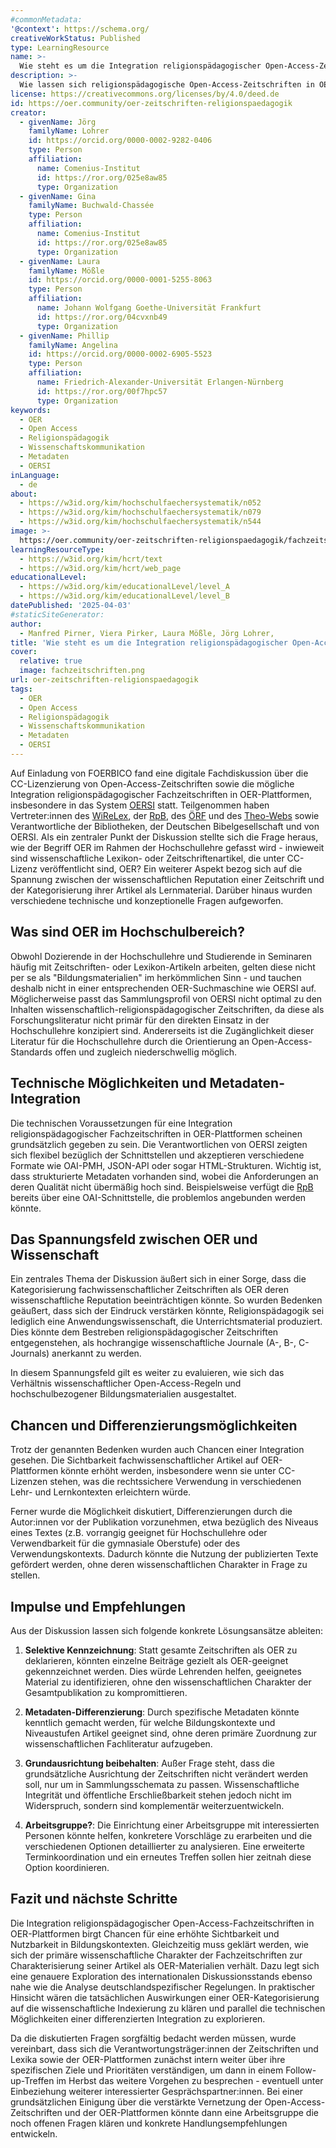 ```yaml
---
#commonMetadata:
'@context': https://schema.org/
creativeWorkStatus: Published
type: LearningResource
name: >-
  Wie steht es um die Integration religionspädagogischer Open-Access-Zeitschriften in OER-Plattformen?
description: >-
  Wie lassen sich religionspädagogische Open-Access-Zeitschriften in OER-Plattformen wie OERSI integrieren? In einer digitalen Fachdiskussion auf Einladung von FOERBICO diskutierten Vertreter:innen aus Redaktionen, Bibliotheken, Fachgesellschaften und Plattform-Entwicklung über technische Möglichkeiten, metadatenbasierte Differenzierungen und das Spannungsfeld zwischen wissenschaftlicher Reputation und OER-Kategorisierung. Die Ergebnisse bieten Impulse für eine differenzierte Zugänglichmachung religionspädagogischer Fachliteratur im digitalen Bildungsraum.
license: https://creativecommons.org/licenses/by/4.0/deed.de
id: https://oer.community/oer-zeitschriften-religionspaedagogik
creator:
  - givenName: Jörg
    familyName: Lohrer
    id: https://orcid.org/0000-0002-9282-0406
    type: Person
    affiliation:
      name: Comenius-Institut
      id: https://ror.org/025e8aw85
      type: Organization
  - givenName: Gina
    familyName: Buchwald-Chassée
    type: Person
    affiliation:
      name: Comenius-Institut
      id: https://ror.org/025e8aw85
      type: Organization
  - givenName: Laura
    familyName: Mößle
    id: https://orcid.org/0000-0001-5255-8063
    type: Person
    affiliation:
      name: Johann Wolfgang Goethe-Universität Frankfurt
      id: https://ror.org/04cvxnb49
      type: Organization
  - givenName: Phillip
    familyName: Angelina
    id: https://orcid.org/0000-0002-6905-5523
    type: Person
    affiliation:
      name: Friedrich-Alexander-Universität Erlangen-Nürnberg
      id: https://ror.org/00f7hpc57
      type: Organization
keywords:
  - OER
  - Open Access
  - Religionspädagogik
  - Wissenschaftskommunikation
  - Metadaten
  - OERSI
inLanguage:
  - de
about:
  - https://w3id.org/kim/hochschulfaechersystematik/n052
  - https://w3id.org/kim/hochschulfaechersystematik/n079
  - https://w3id.org/kim/hochschulfaechersystematik/n544
image: >-
  https://oer.community/oer-zeitschriften-religionspaedagogik/fachzeitschriften.png
learningResourceType:
  - https://w3id.org/kim/hcrt/text
  - https://w3id.org/kim/hcrt/web_page
educationalLevel:
  - https://w3id.org/kim/educationalLevel/level_A
  - https://w3id.org/kim/educationalLevel/level_B
datePublished: '2025-04-03'
#staticSiteGenerator:
author:
  - Manfred Pirner, Viera Pirker, Laura Mößle, Jörg Lohrer, 
title: 'Wie steht es um die Integration religionspädagogischer Open-Access-Zeitschriften in OER-Plattformen?'
cover:
  relative: true
  image: fachzeitschriften.png
url: oer-zeitschriften-religionspaedagogik
tags:
  - OER
  - Open Access
  - Religionspädagogik
  - Wissenschaftskommunikation
  - Metadaten
  - OERSI
---
```


Auf Einladung von FOERBICO fand eine digitale Fachdiskussion über die CC-Lizenzierung von Open-Access-Zeitschriften sowie die mögliche Integration religionspädagogischer Fachzeitschriften in OER-Plattformen, insbesondere in das System [OERSI](https://oersi.org/resources/pages/de/) statt. Teilgenommen haben Vertreter:innen des [WiReLex](https://wirelex.de), der [RpB](https://rpb-journal.de/index.php/rpb), des [ÖRF](https://oerf-journal.eu/index.php/oerf) und des [Theo-Webs](https://www.theo-web.de) sowie Verantwortliche der Bibliotheken, der Deutschen Bibelgesellschaft und von OERSI. Als ein zentraler Punkt der Diskussion stellte sich die Frage heraus, wie der Begriff OER im Rahmen der Hochschullehre gefasst wird - inwieweit sind wissenschaftliche Lexikon- oder Zeitschriftenartikel, die unter CC-Lizenz veröffentlicht sind, OER? Ein weiterer Aspekt bezog sich auf die Spannung zwischen der wissenschaftlichen Reputation einer Zeitschrift und der Kategorisierung ihrer Artikel als Lernmaterial. Darüber hinaus wurden verschiedene technische und konzeptionelle Fragen aufgeworfen.

## Was sind OER im Hochschulbereich?
Obwohl Dozierende in der Hochschullehre und Studierende in Seminaren häufig mit Zeitschriften- oder Lexikon-Artikeln arbeiten, gelten diese nicht per se als "Bildungsmaterialien" im herkömmlichen Sinn - und tauchen deshalb nicht in einer entsprechenden OER-Suchmaschine wie OERSI auf. Möglicherweise passt das Sammlungsprofil von OERSI nicht optimal zu den Inhalten wissenschaftlich-religionspädagogischer Zeitschriften, da diese als Forschungsliteratur nicht primär für den direkten Einsatz in der Hochschullehre konzipiert sind. Andererseits ist die Zugänglichkeit dieser Literatur für die Hochschullehre durch die Orientierung an Open-Access-Standards offen und zugleich niederschwellig möglich.

## Technische Möglichkeiten und Metadaten-Integration

Die technischen Voraussetzungen für eine Integration religionspädagogischer Fachzeitschriften in OER-Plattformen scheinen grundsätzlich gegeben zu sein. Die Verantwortlichen von OERSI zeigten sich flexibel bezüglich der Schnittstellen und akzeptieren verschiedene Formate wie OAI-PMH, JSON-API oder sogar HTML-Strukturen. Wichtig ist, dass strukturierte Metadaten vorhanden sind, wobei die Anforderungen an deren Qualität nicht übermäßig hoch sind. Beispielsweise verfügt die [RpB](https://rpb-journal.de/index.php/rpb/index) bereits über eine OAI-Schnittstelle, die problemlos angebunden werden könnte.

## Das Spannungsfeld zwischen OER und Wissenschaft

Ein zentrales Thema der Diskussion äußert sich in einer Sorge, dass die Kategorisierung fachwissenschaftlicher Zeitschriften als OER deren wissenschaftliche Reputation beeinträchtigen könnte. So wurden Bedenken geäußert, dass sich der Eindruck verstärken könnte, Religionspädagogik sei lediglich eine Anwendungswissenschaft, die Unterrichtsmaterial produziert. Dies könnte dem Bestreben religionspädagogischer Zeitschriften entgegenstehen, als hochrangige wissenschaftliche Journale (A-, B-, C-Journals) anerkannt zu werden.

In diesem Spannungsfeld gilt es weiter zu evaluieren, wie sich das Verhältnis wissenschaftlicher Open-Access-Regeln und hochschulbezogener Bildungsmaterialien ausgestaltet.

## Chancen und Differenzierungsmöglichkeiten

Trotz der genannten Bedenken wurden auch Chancen einer Integration gesehen. Die Sichtbarkeit fachwissenschaftlicher Artikel auf OER-Plattformen könnte erhöht werden, insbesondere wenn sie unter CC-Lizenzen stehen, was die rechtssichere Verwendung in verschiedenen Lehr- und Lernkontexten erleichtern würde.

Ferner wurde die Möglichkeit diskutiert, Differenzierungen durch die Autor:innen vor der Publikation vorzunehmen, etwa bezüglich des Niveaus eines Textes (z.B. vorrangig geeignet für Hochschullehre oder Verwendbarkeit für die gymnasiale Oberstufe) oder des Verwendungskontexts. Dadurch könnte die Nutzung der publizierten Texte gefördert werden, ohne deren wissenschaftlichen Charakter in Frage zu stellen. 

## Impulse und Empfehlungen

Aus der Diskussion lassen sich folgende konkrete Lösungsansätze ableiten:

1. **Selektive Kennzeichnung**: Statt gesamte Zeitschriften als OER zu deklarieren, könnten einzelne Beiträge gezielt als OER-geeignet gekennzeichnet werden. Dies würde Lehrenden helfen, geeignetes Material zu identifizieren, ohne den wissenschaftlichen Charakter der Gesamtpublikation zu kompromittieren.

2. **Metadaten-Differenzierung**: Durch spezifische Metadaten könnte kenntlich gemacht werden, für welche Bildungskontexte und Niveaustufen Artikel geeignet sind, ohne deren primäre Zuordnung zur wissenschaftlichen Fachliteratur aufzugeben.

3. **Grundausrichtung beibehalten**: Außer Frage steht, dass die grundsätzliche Ausrichtung der Zeitschriften nicht verändert werden soll, nur um in Sammlungsschemata zu passen. Wissenschaftliche Integrität und öffentliche Erschließbarkeit stehen jedoch nicht im Widerspruch, sondern sind komplementär weiterzuentwickeln.

4. **Arbeitsgruppe?**: Die Einrichtung einer Arbeitsgruppe mit interessierten Personen könnte helfen, konkretere Vorschläge zu erarbeiten und die verschiedenen Optionen detaillierter zu analysieren. Eine erweiterte Terminkoordination und ein erneutes Treffen sollen hier zeitnah diese Option koordinieren.

## Fazit und nächste Schritte

Die Integration religionspädagogischer Open-Access-Fachzeitschriften in OER-Plattformen birgt Chancen für eine erhöhte Sichtbarkeit und Nutzbarkeit in Bildungskontexten. Gleichzeitig muss geklärt werden, wie sich der primäre wissenschaftliche Charakter der Fachzeitschriften zur Charakterisierung seiner Artikel als OER-Materialien verhält. Dazu legt sich eine genauere Exploration des internationalen Diskussionsstands ebenso nahe wie die Analyse deutschlandspezifischer Regelungen. In praktischer Hinsicht wären die tatsächlichen Auswirkungen einer OER-Kategorisierung auf die wissenschaftliche Indexierung zu klären und parallel die technischen Möglichkeiten einer differenzierten Integration zu explorieren. 

Da die diskutierten Fragen sorgfältig bedacht werden müssen, wurde vereinbart, dass sich die Verantwortungsträger:innen der Zeitschriften und Lexika sowie der OER-Plattformen zunächst intern weiter über ihre spezifischen Ziele und Prioritäten verständigen, um dann in einem Follow-up-Treffen im Herbst das weitere Vorgehen zu besprechen - eventuell unter Einbeziehung weiterer interessierter Gesprächspartner:innen. Bei einer grundsätzlichen Einigung über die verstärkte Vernetzung der Open-Access-Zeitschriften und der OER-Plattformen könnte dann eine Arbeitsgruppe die noch offenen Fragen klären und konkrete Handlungsempfehlungen entwickeln.


